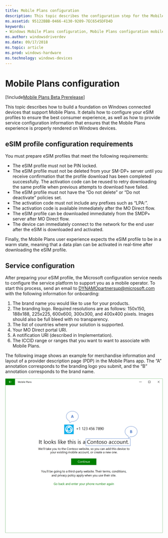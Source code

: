 ```yaml
---
title: Mobile Plans configuration
description: This topic describes the configuration step for the Mobile Plans program.
ms.assetid: 95122BBB-0466-4130-9209-7EC6545DFD4D
keywords:
- Windows Mobile Plans configuration, Mobile Plans configuration mobile operators
ms.author: windowsdriverdev
ms.date: 09/17/2018
ms.topic: article
ms.prod: windows-hardware
ms.technology: windows-devices
---
```


# Mobile Plans configuration

[!include[Mobile Plans Beta Prerelease](../mobile-plans-beta-prerelease.md)]

This topic describes how to build a foundation on Windows connected devices that support Mobile Plans. It details how to configure your eSIM profiles to ensure the best consumer experience, as well as how to provide service configuration information that ensures that the Mobile Plans experience is properly rendered on Windows devices.

## eSIM profile configuration requirements

You must prepare eSIM profiles that meet the following requirements:

- The eSIM profile must not be PIN locked.
- The eSIM profile must not be deleted from your SM-DP+ server until you receive confirmation that the profile download has been completed successfully. The activation code can be reused to retry downloading the same profile when previous attempts to download have failed. 
- The eSIM profile must not have the “Do not delete” or “Do not deactivate” policies set.
- The activation code must not include any prefixes such as “LPA:”.
- The activation code is available immediately after the MO Direct flow.
- The eSIM profile can be downloaded immediately from the SMDP+ server after MO Direct flow.
- The device can immediately connect to the network for the end user after the eSIM is downloaded and activated.

Finally, the Mobile Plans user experience expects the eSIM profile to be in a warm state, meaning that a data plan can be activated in real-time after downloading the eSIM profile.

## Service configuration

After preparing your eSIM profile, the Microsoft configuration service needs to configure the service platform to support you as a mobile operator. To start this process, send an email to [DYNAMOpartnersup@microsoft.com](mailto:swifipartnersup@microsoft.com) with the following information for onboarding: 

1.	The brand name you would like to use for your products.
2.	The branding logo. Required resolutions are as follows: 150x150, 188x188, 225x225, 600x600, 300x300, and 400x400 pixels. Images should also be full bleed with no transparency.
3.	The list of countries where your solution is supported.
4.	Your MO Direct portal URI.
5.	A notification URI (described in Implementation).
6.	The ICCID range or ranges that you want to want to associate with Mobile Plans.

The following image shows an example for merchandise information and layout of a provider description page (PDP) in the Mobile Plans app. The “A” annotation corresponds to the branding logo you submit, and the “B” annotation corresponds to the brand name.

<img src="images/dynamo_configuration_mo_page.png" alt="Mobile Plans mobile operator page - asset usage example" title="Mobile Plans mobile operator page - asset usage example" width="600" />